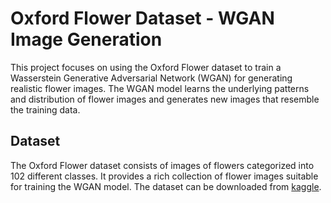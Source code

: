 # Oxford Flower Dataset - WGAN Image Generation

This project focuses on using the Oxford Flower dataset to train a Wasserstein Generative Adversarial Network (WGAN) for generating realistic flower images. The WGAN model learns the underlying patterns and distribution of flower images and generates new images that resemble the training data.

## Dataset

The Oxford Flower dataset consists of images of flowers categorized into 102 different classes. It provides a rich collection of flower images suitable for training the WGAN model. The dataset can be downloaded from [kaggle](https://www.kaggle.com/competitions/oxford-102-flower-pytorch/data).



